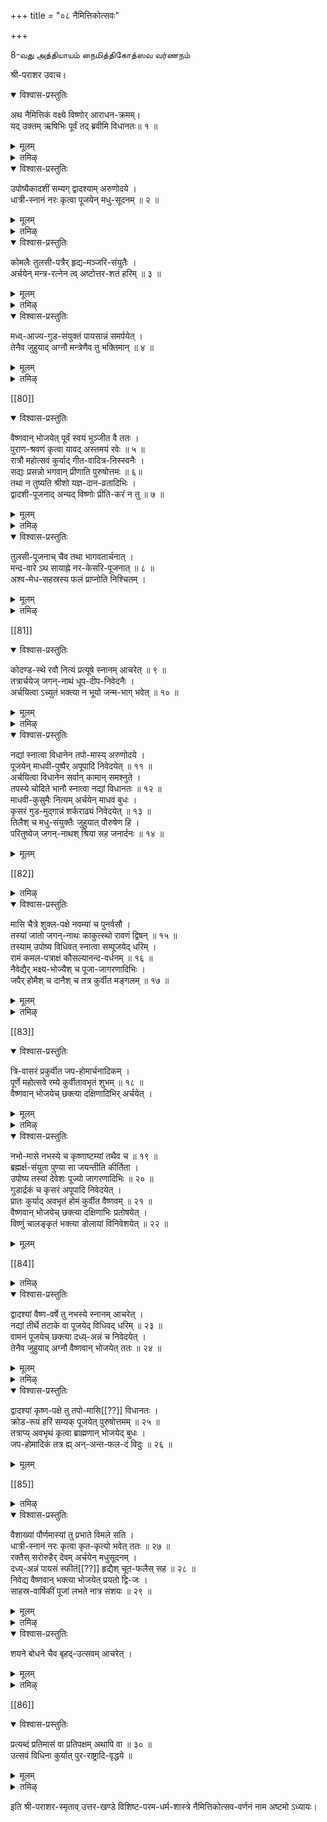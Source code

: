 +++
title = "०८ नैमित्तिकोत्सवः"

+++

8-வது அத்தியாயம் 
நைமித்திகோத்ஸவ வர்ணநம் 

श्री-पराशर उवाच।

<details open><summary>विश्वास-प्रस्तुतिः</summary>

अथ नैमित्तिकं वक्ष्ये विष्णोर् आराधन-क्रमम्।  
यद् उक्तम् ऋषिभिः पूर्वं तद् ब्रवीमि विधानतः॥ १ ॥
</details>

<details><summary>मूलम्</summary>

अथ नैमित्तिकं वक्ष्ये विष्णोर् आराधन-क्रमम्।  
यद् उक्तम् ऋषिभिः पूर्वं तद् ब्रवीमि विधानतः॥ १ ॥
</details>

<details><summary>तमिऴ्</summary>

ता-म्।--परासरबगवाऩ् सॊल्लुगिऱार्।-रुषिगळे! पगवाऩु
क्कु नित्यमागच्चॆय्यवेण्डुम् तिरुवारादनक्रमत्तैप् परक्कच्
चॊऩ्ऩेऩ। इऩि,विसेषदिनङ्गळिऱ् सॆय्यवेण्डिय तिरुवाराद
नक्रमत्तैच्चॊल्लप्पोगिऱेऩ् केळुङ्गळ्।इव्वण्णमे वसि
ष्टर् मुदलिय रुषिगळुम् मुऱ्कालत्ति लुबदेसिददिरुक्किऱार्गळ्।
</details>

<details open><summary>विश्वास-प्रस्तुतिः</summary>

उपोष्यैकादशीं सम्यग् द्वादश्याम् अरुणोदये ।  
धात्री-स्नानं नरः कृत्वा पूजयेन् मधु-सूदनम् ॥ २ ॥
</details>

<details><summary>मूलम्</summary>

उपोष्यैकादशीं सम्यग् द्वादश्याम् अरुणोदये ।  
धात्री-स्नानं नरः कृत्वा पूजयेन् मधु-सूदनम् ॥ २ ॥
</details>

<details><summary>तमिऴ्</summary>

ता-म्। - एगादसियऩ्ऱैक्कु ऒऩ्ऱुम् पुजियामलुबवासंसॆ
य्दु त्वादसि यऩ्ऱैक्कु विडियऱ्कालत्तिल् तलैक्कु नॆल्लिक्काय्
तेय्त्तुक्कॊण्डु स्नानम् सॆय्दु पिऩ्बु श्रीमन्नारायणऩुक्कु
त्तिरुवारादनम् सॆय्यवेण्डुम्।
</details>

<details open><summary>विश्वास-प्रस्तुतिः</summary>

कोमलैः तुलसी-पत्रैर् हृद्य-मञ्जरि-संयुतैः ।  
अर्चयेन् मन्त्र-रत्नेन त्व् अष्टोत्तर-शतं हरिम् ॥ ३ ॥
</details>

<details><summary>मूलम्</summary>

कोमलैः तुलसी-पत्रैर् हृद्य-मञ्जरि-संयुतैः ।  
अर्चयेन् मन्त्र-रत्नेन त्व् अष्टोत्तर-शतं हरिम् ॥ ३ ॥
</details>

<details><summary>तमिऴ्</summary>

ता- म् - अत्तिरुवारादनत्तिल्, अऴगियदायिरुक्किऱ कदिर्गळै युडैय म्रुदुवाऩ तिरुत्तुऴायिऩि तऴ्गळैक्कॊण्डु त्वयमन्द्र त्तिऩाल् श्रीमन्नारायणऩुक्कु अर्च्चऩै सॆय्यवेण्डियदु।
</details>

<details open><summary>विश्वास-प्रस्तुतिः</summary>

मध्व्-आज्य-गुड-संयुक्तं पायसान्नं समर्पयेत् ।  
तेनैव जुहुयाद् अग्नौ मन्त्रेणैव तु भक्तिमान् ॥ ४ ॥
</details>

<details><summary>मूलम्</summary>

मध्व्-आज्य-गुड-संयुक्तं पायसान्नं समर्पयेत् ।  
तेनैव जुहुयाद् अग्नौ मन्त्रेणैव तु भक्तिमान् ॥ ४ ॥
</details>

<details><summary>तमिऴ्</summary>

ता म्।- पिऩ्बु, तेऩ्, पाल्, वॆल्लम् सेर्त्तुच् चॆय्दप्र सादत्तै यमुदुसॆय्यप्पण्णि, अन्द प्रसादत्तिऩालेयेत्व यमन्द्रत्तैच् चॊल्लि वॆगुबक्तियुडऩ् तऩ् सक्तिक्कुत्तक्कबडि अक्नियिल् होमम सॆय्यवेण्डियदु।
</details>

[[80]]

<details open><summary>विश्वास-प्रस्तुतिः</summary>

वैष्णवान् भोजयेत् पूर्वं स्वयं भुञ्जीत वै ततः ।  
पुराण-श्रवणं कृत्वा यावद् अस्तमयं रवेः ॥ ५ ॥  
रात्रौ महोत्सवं कुर्याद् गीत-वादित्र-निस्स्वनैः ।  
सद्यः प्रसन्नो भगवान् प्रीणाति पुरुषोत्तमः ॥ ६॥  
तथा न तुष्यति श्रीशो यज्ञ-दान-व्रतादिभिः ।  
द्वादशी-पूजनाद् अन्यद् विष्णोः प्रीति-करं न तु ॥ ७ ॥
</details>

<details><summary>मूलम्</summary>

वैष्णवान् भोजयेत् पूर्वं स्वयं भुञ्जीत वै ततः ।  
पुराण-श्रवणं कृत्वा यावद् अस्तमयं रवेः ॥ ५ ॥  
रात्रौ महोत्सवं कुर्याद् गीत-वादित्र-निस्स्वनैः ।  
सद्यः प्रसन्नो भगवान् प्रीणाति पुरुषोत्तमः ॥ ६॥  
तथा न तुष्यति श्रीशो यज्ञ-दान-व्रतादिभिः ।  
द्वादशी-पूजनाद् अन्यद् विष्णोः प्रीति-करं न तु ॥ ७ ॥
</details>

<details><summary>तमिऴ्</summary>

ता-म्।- पिऩ्बु श्रीवैष्णवर्गळै यमुदुसॆय्यप्पण्णि वैत्तु अदऩ्बिऩ् अच्चेषत्तैत् ताऩ्बुजिक्कक्कडवऩ्,अन्दर म्, सूर्यऩस्तमिक्कुमळवु मुऱङ्गामलिरुन्दु पुराणम् वासिक्कु मिडत्तिऱ्कुच् चॆऩ्ऱु पुराणगदैगळैक्केट्टिरुन्दु, अऩ्ऱिरात् तिरि वीणै मत्तळम् मुदलिय मङ्गळ वात्यङ्गळै मुऴक्कि श्रीमन्ना रायणऩुक्कुप् पॆरिय उत्सवम् सॆय्यक्कडवऩ्। इप्पडिसॆय्दा ल् श्रीमक्कारायणऩ् वॆगु सीक्रत्तिल् अवऩिडत्तिलरुळ्बुरिवऩ्। यज्ञम्,तानम्, व्रदम् मुदलिय ऎदैच्चॆय्दालुम् अदॆल्लाम् त्वादसियिल् कीऴ्च्चॊऩ्ऩबडि सॆय्ददिरुवारादनत्तैप्पोल् श्री पदिक्कुप् प्रियमागमाट्टा।
</details>

<details open><summary>विश्वास-प्रस्तुतिः</summary>

तुलसी-पूजनाच् चैव तथा भागवतार्चनात् ।  
मन्द-वारे ऽथ सायाह्ने नर-केसरि-पूजनात् ॥ ८ ॥  
अश्व-मेध-सहस्रस्य फलं प्राप्नोति निश्चितम् ।
</details>

<details><summary>मूलम्</summary>

तुलसी-पूजनाच् चैव तथा भागवतार्चनात् ।  
मन्द-वारे ऽथ सायाह्ने नर-केसरि-पूजनात् ॥ ८ ॥  
अश्व-मेध-सहस्रस्य फलं प्राप्नोति निश्चितम् ।
</details>

<details><summary>तमिऴ्</summary>

ता- म् - तिरुत्तुऴायैयुम् श्रीवैष्णवर्गळैयु मारादित्ता लुम्, नरसिम्ह सदुर्त्तसियिल् अदिलुम् सऩिक्किऴमैयोडु कूडिय नरसिम्हसदुर्त्तसियिल् सायङ्गालत्तिल् श्रीनरसिम्हऩुक्कुत्तिरुवा रादनम् सॆय्दालुम् आयिरमस्वमेदङ्गळिऩ् पलत्तैयडैयक्कड वऩ्। इदिल् कॊञ्जमुम संसयमिल्लै निच्चयम्।
</details>

[[81]]

<details open><summary>विश्वास-प्रस्तुतिः</summary>

कोदण्ड-स्थे रवौ नित्यं प्रत्यूषे स्नानम् आचरेत् ॥ ९ ॥  
तत्रार्चयेज् जगन्-नाथं धूप-दीप-निवेदनैः ।  
अर्चयित्वा ऽच्युतं भक्त्या न भूयो जन्म-भाग् भवेत् ॥ १० ॥
</details>

<details><summary>मूलम्</summary>

कोदण्ड-स्थे रवौ नित्यं प्रत्यूषे स्नानम् आचरेत् ॥ ९ ॥  
तत्रार्चयेज् जगन्-नाथं धूप-दीप-निवेदनैः ।  
अर्चयित्वा ऽच्युतं भक्त्या न भूयो जन्म-भाग् भवेत् ॥ १० ॥
</details>

<details><summary>तमिऴ्</summary>

ता - म - मार्गऴिमासत्तिल् विडियऱ्कालददि लॆऴुन्दिरुन्दु स्नानमसॆय्दु श्रीमन्नारायणऩुक्कु पगदियुडऩ् तूबदीबङ्ग मर्प्पित्तु नैवेत्यम कण्डरुळप्पण्णि, तिऩनदोऱुम तिरुवा रादनम् सॆय्यक्कडवऩ्। इप्पडिसॆय्गिऱवऩ् तिरुमबि समसारद तिऱ् पिऱगगमाट्टाऩ।
</details>

<details open><summary>विश्वास-प्रस्तुतिः</summary>

नद्यां स्नात्वा विधानेन तपो-मास्य् अरुणोदये ।  
पूजयेन् माधवी-पुष्पैर् अपूपादि निवेदयेत् ॥ ११ ॥  
अर्चयित्वा विधानेन सर्वान् कामान् समश्नुते ।  
तपस्ये चोदिते भानौ स्नात्वा नद्यां विधानतः ॥ १२ ॥  
माधवी-कुसुमैः नित्यम् अर्चयेन् माधवं बुधः ।  
कृसरं गुड-मुद्गान्नं शर्कराढ्यं निवेदयेत् ॥ १३ ॥  
तिलैश् च मधु-संयुक्तैः जुहुयात् पौरुषेण हि ।  
परितुष्येज् जगन्-नाथश् श्रिया सह जनार्दनः ॥ १४ ॥
</details>

<details><summary>मूलम्</summary>

नद्यां स्नात्वा विधानेन तपो-मास्य् अरुणोदये ।  
पूजयेन् माधवी-पुष्पैर् अपूपादि निवेदयेत् ॥ ११ ॥  
अर्चयित्वा विधानेन सर्वान् कामान् समश्नुते ।  
तपस्ये चोदिते भानौ स्नात्वा नद्यां विधानतः ॥ १२ ॥  
माधवी-कुसुमैः नित्यम् अर्चयेन् माधवं बुधः ।  
कृसरं गुड-मुद्गान्नं शर्कराढ्यं निवेदयेत् ॥ १३ ॥  
तिलैश् च मधु-संयुक्तैः जुहुयात् पौरुषेण हि ।  
परितुष्येज् जगन्-नाथश् श्रिया सह जनार्दनः ॥ १४ ॥
</details>

[[82]]  

<details><summary>तमिऴ्</summary>

ताम् - मागमासत्तिल् विडियऱ्कालत्तिलुम् पाल्गुनमासत्ति ल्विडिन्दबिऩ्बुम आऱुगळिऱ् सॆऩ्ऱु स्नानम् सॆय्दु कुऱुक्कत्ति पुष्पत्तैत् तिरुमालै कट्टि श्री मन्नारायणऩुक्कु तिऩन्दोऱुम् स मर्प्पित्तुत् तिरुवारादगम् सॆय्यक्कडवऩ्। पिऩ्बु अप्पम् मुदलि य तिरुप्पणियारङ्गळुम्,ऎळ्ळुण्डै, पॊङ्गल्, सर्क्करैप्पॊ ङ्गल् मुदलिय प्रसादङ्गळुम् अमुदु सॆय्यप्पण्णि, अन्दरम् ऎळ्ळुम् तेऩुम् कलादु पुरुषसूक्तत्तिऩ् रुक्कुक्कळैच् चॊल्लि होमम् सॆय्यक्कडवऩ्। इप्पडिसॆय्दाल् अवऩुक्कु समस्त माऩ मऩोरदङ्गळुम् निऱैवेऱुम। अवऩ्मेल् श्रीमहालक्ष्मि यम् श्रीमन्नारायणऩुम् अनुक्रहम् सॆय्वार्गळ्।
</details>

<details open><summary>विश्वास-प्रस्तुतिः</summary>

मासि चैत्रे शुक्ल-पक्षे नवम्यां च पुनर्वसौ ।  
तस्यां जातो जगन्-नाथः काकुत्स्थो रावणं द्विषन् ॥ १५ ॥  
तस्याम् उपोष्य विधिवत् स्नात्वा सम्पूजयेद् धरिम् ।  
रामं कमल-पत्राक्षं कौसल्यानन्द-वर्धनम् ॥ १६ ॥  
नैवेद्यैर् भक्ष्य-भोज्यैश् च पूजा-जागरणादिभिः ।  
जपैर् होमैश् च दानैश् च तत्र कुर्वीत मङ्गलम् ॥ १७ ॥
</details>

<details><summary>मूलम्</summary>

मासि चैत्रे शुक्ल-पक्षे नवम्यां च पुनर्वसौ ।  
तस्यां जातो जगन्-नाथः काकुत्स्थो रावणं द्विषन् ॥ १५ ॥  
तस्याम् उपोष्य विधिवत् स्नात्वा सम्पूजयेद् धरिम् ।  
रामं कमल-पत्राक्षं कौसल्यानन्द-वर्धनम् ॥ १६ ॥  
नैवेद्यैर् भक्ष्य-भोज्यैश् च पूजा-जागरणादिभिः ।  
जपैर् होमैश् च दानैश् च तत्र कुर्वीत मङ्गलम् ॥ १७ ॥
</details>

<details><summary>तमिऴ्</summary>

ता-म्- सैत्रमासम् सुक्लबक्षम् नवमिगूडिय पुनर्वस नक्षत्रत्तिल् कौसलैयिऩ् कर्प्पत्तिल् सर्वेस्वरऩ्श्रीरामऩाय् वन्दवदरित्तार्। पिऩ्बनेगमाऩ इरावणऩ् मुदलिय इराक्षसर् कळैक्कॊऩ्ऱार्। अऩ्ऱैयदिऩत्तिल् अन्द श्रीरामऩुक्कु तूबदि पङ्गळ् मुदलिय उबसारङ्गळुम्, प्रसादम् तिरुप्पणियारम् मुदलि य नैवेत्यङ्गळुम् समर्प्पित्तुत् तिरुवारादनम् समर्प्पित्तुत् ताऩुबवासमायिरुन्दु श्रीराम मन्द्रत्तै जबंसॆय्दु पिऩ्बन्द मन्द्रत्तैच् चॊल्लि होमम् पण्णि तागङ्गळैच्चॆय्दु उऱङ् गामल् विऴित्तिरुन्दु श्रीरामऩुक्कु उत्सवम् सॆय्यक्कडवऩ्,कऎ।
</details>

[[83]] 

<details open><summary>विश्वास-प्रस्तुतिः</summary>

त्रि-वासरं प्रकुर्वीत जप-होमार्चनादिकम् ।  
पूर्णे महोत्सवे रम्ये कुर्वीतावभृतं शुभम् ॥ १८ ॥  
वैष्णवान् भोजयेच् छक्त्या दक्षिणादिभिर् अर्चयेत् ।
</details>

<details><summary>मूलम्</summary>

त्रि-वासरं प्रकुर्वीत जप-होमार्चनादिकम् ।  
पूर्णे महोत्सवे रम्ये कुर्वीतावभृतं शुभम् ॥ १८ ॥  
वैष्णवान् भोजयेच् छक्त्या दक्षिणादिभिर् अर्चयेत् ।
</details>

<details><summary>तमिऴ्</summary>

ता-म् - कीऴ्च्चॊऩ्ऩ जबहोमङ्गळैयुम् उत्सवत्तैयुम् मूऩ्ऱु नाळ् नडत्तिप्पिऩ्बु अवप्रुदम् ऎऩ्गिऱ मङ्गळस्नानंसॆ तु श्रीवैष्णवर्गळुक्कुत् तदीयारादनम् सॆय्दु तऩ्सक्तिक्कुत् तगुन्दबडिदक्षिणै कॊडुत्तुत्रुप्तियडैविक्कवेण्डियदु। 
</details>

<details open><summary>विश्वास-प्रस्तुतिः</summary>

नभो-मासे नभस्ये च कृष्णाष्टम्यां तथैव च ॥ १९ ॥  
ब्रह्मर्क्ष-संयुता पुण्या सा जयन्तीति कीर्तिता ।  
उपोष्य तस्यां देवेशः पूज्यो जागरणादिभिः ॥ २० ॥  
गुडार्द्रकं च कृसरं अपूपादि निवेदयेत् ।  
प्रातः कुर्याद् अवभृतं होमं कुर्वीत वैष्णवम् ॥ २१ ॥  
वैष्णवान् भोजयेच् छक्त्या दक्षिणाभिः प्रतोषयेत् ।  
विष्णुं चालङ्कृतं भक्त्या डोलायां विनिवेशयेत् ॥ २२ ॥
</details>

<details><summary>मूलम्</summary>

नभो-मासे नभस्ये च कृष्णाष्टम्यां तथैव च ॥ १९ ॥  
ब्रह्मर्क्ष-संयुता पुण्या सा जयन्तीति कीर्तिता ।  
उपोष्य तस्यां देवेशः पूज्यो जागरणादिभिः ॥ २० ॥  
गुडार्द्रकं च कृसरं अपूपादि निवेदयेत् ।  
प्रातः कुर्याद् अवभृतं होमं कुर्वीत वैष्णवम् ॥ २१ ॥  
वैष्णवान् भोजयेच् छक्त्या दक्षिणाभिः प्रतोषयेत् ।  
विष्णुं चालङ्कृतं भक्त्या डोलायां विनिवेशयेत् ॥ २२ ॥
</details>

[[84]]

<details><summary>तमिऴ्</summary>

ता-म्- ईरावणमासत्तिल् लावदु पात्रबदमासत्तिलावदु सूर्यऩ् सिम्हरासियिल् प्रवेसित्तिरुक्कुम्बोदु (आवणिमास त्तिल्) क्रुष्णबक्ष अष्टम् रोहिणीगूडिय तिऩत्तिऱ्कु श्री जय न्दियॆऩ्ऱुबॆयर्। अत्तिऩत्तिल् उबवासम् सॆय्दु रात्रि विऴित्ति रुन्दु सुगगु वॆल्लम, ऎळळुरुण्डै, अबबम मुदलिय तिरुप्पणि यारङगळै करुष्णऩाय्वदरित्त श्रीमन् नारायणऩुक्कु अमुदु सॆय्यप्पण्णि मऱुनाळ् विडिन्दबिऩ् अवबरुदमॆऩ्गिऱ मङ्गळस् नानमसॆय्दु श्रीमहाविष्णु विषयमाऩ मन्दरङ्गळिऩाल् हो मम पणणि, पिऩ्बु श्रीवैष्णवर्गळुक्कुत् तदीयारादनम् सॆय्दु तसैक्तिक्कुत्तगुन्दबडि तक्षिणै कॊडुत्तु त्रुबदियडैवित्तु, सायङ्गालम् कण्णऩुक्कुत् तिरुवाबरण पुष्पम मुदलियवैस् मर्प्पित्तु ऊञ्जलिलॆऴुन्दरुळप्पण्णि उदलवम सॆय्यक्कडवऩ
</details>

<details open><summary>विश्वास-प्रस्तुतिः</summary>

द्वादश्यां वैष्ण-वर्षे तु नभस्ये स्नानम् आचरेत् ।  
नद्यां तीर्थे तटाके वा पूजयेद् विधिवद् धरिम् ॥ २३ ॥  
वामनं पूजयेच् छक्त्या दध्य्-अन्नं च निवेदयेत् ।  
तेनैव जुहुयाद् अग्नौ वैष्णवान् भोजयेत् ततः ॥ २४ ॥
</details>

<details><summary>मूलम्</summary>

द्वादश्यां वैष्ण-वर्षे तु नभस्ये स्नानम् आचरेत् ।  
नद्यां तीर्थे तटाके वा पूजयेद् विधिवद् धरिम् ॥ २३ ॥  
वामनं पूजयेच् छक्त्या दध्य्-अन्नं च निवेदयेत् ।  
तेनैव जुहुयाद् अग्नौ वैष्णवान् भोजयेत् ततः ॥ २४ ॥
</details>

<details><summary>तमिऴ्</summary>

ता - म - पात्रबदमासत्तिल् सुक्लबक्षददिल् तिरुवोणन्ग्ष तरददोडुगूडिय तवादसियऩऱैक्कु (वामनदवादसियऩ्ऱैक्कु) आऱुगळिलावदु पुण्यबुष्करिणिगळिलावदु स्नानमसॆयदु वाम नऩुक्कुत् तिरुवारादनम सॆय्दु तदयोदरुम अमुदुसॆय्यबबण् णिब पिऩ्बनदबरसादददिऩाल् होममसॆयदु श्रीवैष्णवर्ग ळुक्कुत् तदीयारादगम् सॆय्यवेण्डियदु।
</details>

<details open><summary>विश्वास-प्रस्तुतिः</summary>

द्वादश्यां कृष्ण-पक्षे तु तपो-मासि[[??]] विधानतः ।  
क्रोड-रूपं हरिं सम्यक् पूजयेत् पुरुषोत्तमम् ॥ २५ ॥  
तत्राप्य् अवभृथं कृत्वा ब्राह्मणान् भोजयेद् बुधः ।  
जप-होमादिकं तत्र ह्य् अन्-अन्त-फल-दं विदुः ॥ २६ ॥
</details>

<details><summary>मूलम्</summary>

द्वादश्यां कृष्ण-पक्षे तु तपो-मासि[[??]] विधानतः ।  
क्रोड-रूपं हरिं सम्यक् पूजयेत् पुरुषोत्तमम् ॥ २५ ॥  
तत्राप्य् अवभृथं कृत्वा ब्राह्मणान् भोजयेद् बुधः ।  
जप-होमादिकं तत्र ह्य् अन्-अन्त-फल-दं विदुः ॥ २६ ॥
</details>

[[85]]

<details><summary>तमिऴ्</summary>

ता -म् - मासिमासम् क्रुष्णबक्षत्वादसियऩ्ऱैक्कु श्रीवरा हनयनारुक्कु उत्सवम् सॆय्दु अवबरुदस्नानंसॆय्दु पिऩ्बुश्री वैष्णवर्गळुक्कुत् तदीयारादनम् सॆय्यवेण्डियदु। अन्ना ळिल् जबम्होमम मुदलियवै ऎदुसॆय्दालुम् अवै अळविल् लादबलत्तैक् कॊडुक्कुम्।
</details>

<details open><summary>विश्वास-प्रस्तुतिः</summary>

वैशाख्यां पौर्णमास्यां तु प्रभाते विमले सति ।  
धात्री-स्नानं नरः कृत्वा कृत-कृत्यो भवेत् ततः ॥ २७ ॥  
रक्तैस् सरोरुहैर् देवम् अर्चयेन् मधुसूदनम् ।  
दध्य्-अन्नं पायसं स्फीतं[[??]] हृद्यैश् चूत-फलैस् सह ॥ २८ ॥  
निवेद्य वैष्णवान् भक्त्या भोजयेत् प्रयतो द्वि-जः ।  
साहस्र-वार्षिकीं पूजां लभते नात्र संशयः ॥ २९ ॥
</details>

<details><summary>मूलम्</summary>

वैशाख्यां पौर्णमास्यां तु प्रभाते विमले सति ।  
धात्री-स्नानं नरः कृत्वा कृत-कृत्यो भवेत् ततः ॥ २७ ॥  
रक्तैस् सरोरुहैर् देवम् अर्चयेन् मधुसूदनम् ।  
दध्य्-अन्नं पायसं स्फीतं[[??]] हृद्यैश् चूत-फलैस् सह ॥ २८ ॥  
निवेद्य वैष्णवान् भक्त्या भोजयेत् प्रयतो द्वि-जः ।  
साहस्र-वार्षिकीं पूजां लभते नात्र संशयः ॥ २९ ॥
</details>

<details><summary>तमिऴ्</summary>

ता -म् - वैसागमासम पौर्णमियऩ्ऱैक्कु विडियऱ्कालद तिल् नॆल्लिक्काय् तेय्त्तु स्नानम् सॆय्दु सॆन्दामरैप् पूक्कळै क्कॊण्डुवन्दु श्रीमन् नारायणऩुक्कु समर्प्पित्तु, तिरुक्कऩ्ऩ लमुदु, तत्योदगम्, रुसियुळ्ळ माम्बऴङ्गळ्, इवैगळै सम्रुत् तियाग अऴुदु सॆय्यप्पण्णिप् पिऩ्बु श्रीवैष्णवर्गळै पक्तियु टऩमुदु सॆय्विक्कक्कडवऩ्। इन्नाळिलिव्विदमाग पगवाऩैयुम् पागवदर्गळैयु मारादित्ताल् आयिरम् वरुषमागच् चॆय्दवाराद नत्तिऩ्बलत्तैयडैन्दु समस्तमाऩ यज्ञयागादिगळैयुम् सॆय् तवऩागक् कडवऩ्। इदिल्संसयमिल्लै।
</details>

<details open><summary>विश्वास-प्रस्तुतिः</summary>

शयने बोधने चैव बृहद्-उत्सवम् आचरेत् ।
</details>

<details><summary>मूलम्</summary>

शयने बोधने चैव बृहद्-उत्सवम् आचरेत् ।
</details>

<details><summary>तमिऴ्</summary>

तारम् - सयनएगादसि (आषाडसुक्लैगादसि) यिलुम् पोदन ए कादसि (कार्त्तिग सुक्लएगादसि)यिलुम् श्रीमन्गारायणऩुक्कुप्पॆरिय उत्सवम् सॆय्यक्कडवऩ्
</details>

[[86]]

<details open><summary>विश्वास-प्रस्तुतिः</summary>

प्रत्यब्दं प्रतिमासं वा प्रतिपक्षम् अथापि वा ॥ ३० ॥  
उत्सवं विधिना कुर्यात् पुर-राष्ट्रादि-वृद्धये ॥
</details>

<details><summary>मूलम्</summary>

प्रत्यब्दं प्रतिमासं वा प्रतिपक्षम् अथापि वा ॥ ३० ॥  
उत्सवं विधिना कुर्यात् पुर-राष्ट्रादि-वृद्धये ॥
</details>

<details><summary>तमिऴ्</summary>

ता-म।- वरुषमास पक्षङगळिल् सॆय्यवेण्डिय उदसवत्
तैद तवऱामऱ सॆययगगडवऩ
</details>

इति श्री-पराशर-स्मृताव् उत्तर-खण्डे विशिष्ट-परम-धर्म-शास्त्रे नैमित्तिकोत्सव-वर्णनं नाम अष्टमो ऽध्यायः।